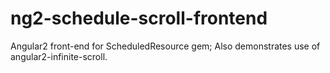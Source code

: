 # ng2-schedule-scroll-frontend
Angular2 front-end for ScheduledResource gem; Also demonstrates use of angular2-infinite-scroll.
